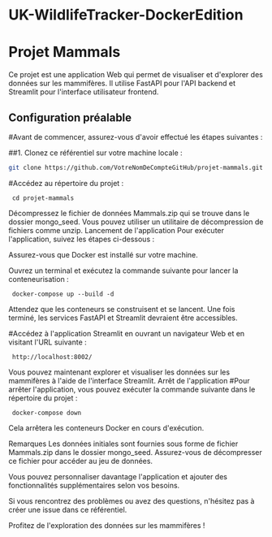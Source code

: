 # UK-WildlifeTracker-DockerEdition

# Projet Mammals

Ce projet est une application Web qui permet de visualiser et d'explorer des données sur les mammifères. Il utilise FastAPI pour l'API backend et Streamlit pour l'interface utilisateur frontend.

## Configuration préalable

#Avant de commencer, assurez-vous d'avoir effectué les étapes suivantes :

##1. Clonez ce référentiel sur votre machine locale :

```bash
git clone https://github.com/VotreNomDeCompteGitHub/projet-mammals.git
```

#Accédez au répertoire du projet :
```
 cd projet-mammals
```

Décompressez le fichier de données Mammals.zip qui se trouve dans le dossier mongo_seed. Vous pouvez utiliser un utilitaire de décompression de fichiers comme unzip.
Lancement de l'application
Pour exécuter l'application, suivez les étapes ci-dessous :

Assurez-vous que Docker est installé sur votre machine.

Ouvrez un terminal et exécutez la commande suivante pour lancer la conteneurisation :
```
 docker-compose up --build -d
```
Attendez que les conteneurs se construisent et se lancent. Une fois terminé, les services FastAPI et Streamlit devraient être accessibles.

#Accédez à l'application Streamlit en ouvrant un navigateur Web et en visitant l'URL suivante :

```
 http://localhost:8002/
```

Vous pouvez maintenant explorer et visualiser les données sur les mammifères à l'aide de l'interface Streamlit.
Arrêt de l'application
#Pour arrêter l'application, vous pouvez exécuter la commande suivante dans le répertoire du projet :
```
 docker-compose down
```

Cela arrêtera les conteneurs Docker en cours d'exécution.

Remarques
Les données initiales sont fournies sous forme de fichier Mammals.zip dans le dossier mongo_seed. Assurez-vous de décompresser ce fichier pour accéder au jeu de données.

Vous pouvez personnaliser davantage l'application et ajouter des fonctionnalités supplémentaires selon vos besoins.

Si vous rencontrez des problèmes ou avez des questions, n'hésitez pas à créer une issue dans ce référentiel.

Profitez de l'exploration des données sur les mammifères !
